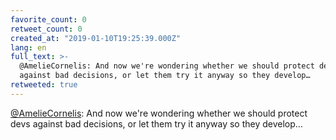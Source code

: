 ```yaml
---
favorite_count: 0
retweet_count: 0
created_at: "2019-01-10T19:25:39.000Z"
lang: en
full_text: >-
  @AmelieCornelis: And now we're wondering whether we should protect devs
  against bad decisions, or let them try it anyway so they develop…
retweeted: true
---
```


[@AmelieCornelis](https://twitter.com/AmelieCornelis): And now we're wondering
whether we should protect devs against bad decisions, or let them try it anyway
so they develop…
